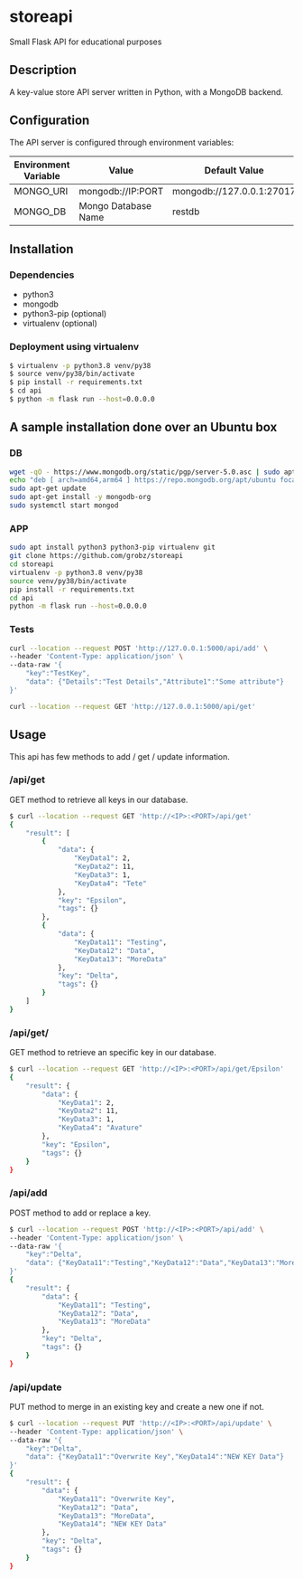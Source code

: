 # storeapi

Small Flask API for educational purposes

## Description

A key-value store API server written in Python, with a MongoDB backend.

## Configuration

The API server is configured through environment variables:

| Environment Variable | Value               | Default Value             |
|----------------------|---------------------|---------------------------|
| MONGO_URI            | mongodb://IP:PORT   | mongodb://127.0.0.1:27017 |
| MONGO_DB             | Mongo Database Name | restdb                    |

## Installation
### Dependencies
* python3
* mongodb
* python3-pip (optional)
* virtualenv (optional)

### Deployment using virtualenv
```bash
$ virtualenv -p python3.8 venv/py38
$ source venv/py38/bin/activate
$ pip install -r requirements.txt
$ cd api
$ python -m flask run --host=0.0.0.0
```

## A sample installation done over an Ubuntu box
### DB

```bash
wget -qO - https://www.mongodb.org/static/pgp/server-5.0.asc | sudo apt-key add -
echo "deb [ arch=amd64,arm64 ] https://repo.mongodb.org/apt/ubuntu focal/mongodb-org/5.0 multiverse" | sudo tee /etc/apt/sources.list.d/mongodb-org-5.0.list
sudo apt-get update
sudo apt-get install -y mongodb-org
sudo systemctl start mongod
```

### APP
```bash
sudo apt install python3 python3-pip virtualenv git
git clone https://github.com/grobz/storeapi
cd storeapi
virtualenv -p python3.8 venv/py38
source venv/py38/bin/activate
pip install -r requirements.txt
cd api
python -m flask run --host=0.0.0.0

```

### Tests

```bash
curl --location --request POST 'http://127.0.0.1:5000/api/add' \
--header 'Content-Type: application/json' \
--data-raw '{
    "key":"TestKey",
    "data": {"Details":"Test Details","Attribute1":"Some attribute"}
}'

curl --location --request GET 'http://127.0.0.1:5000/api/get'
```

## Usage
This api has few methods to add / get / update information.

### /api/get
GET method to retrieve all keys in our database.
```bash
$ curl --location --request GET 'http://<IP>:<PORT>/api/get'
{
    "result": [
        {
            "data": {
                "KeyData1": 2,
                "KeyData2": 11,
                "KeyData3": 1,
                "KeyData4": "Tete"
            },
            "key": "Epsilon",
            "tags": {}
        },
        {
            "data": {
                "KeyData11": "Testing",
                "KeyData12": "Data",
                "KeyData13": "MoreData"
            },
            "key": "Delta",
            "tags": {}
        }
    ]
}
```

### /api/get/<key>
GET method to retrieve an specific key in our database.
```bash
$ curl --location --request GET 'http://<IP>:<PORT>/api/get/Epsilon'
{
    "result": {
        "data": {
            "KeyData1": 2,
            "KeyData2": 11,
            "KeyData3": 1,
            "KeyData4": "Avature"
        },
        "key": "Epsilon",
        "tags": {}
    }
}
```

### /api/add
POST method to add or replace a key.
```bash
$ curl --location --request POST 'http://<IP>:<PORT>/api/add' \
--header 'Content-Type: application/json' \
--data-raw '{
    "key":"Delta",
    "data": {"KeyData11":"Testing","KeyData12":"Data","KeyData13":"MoreData"}
}'
{
    "result": {
        "data": {
            "KeyData11": "Testing",
            "KeyData12": "Data",
            "KeyData13": "MoreData"
        },
        "key": "Delta",
        "tags": {}
    }
}
```

### /api/update
PUT method to merge in an existing key and create a new one if not.
```bash
$ curl --location --request PUT 'http://<IP>:<PORT>/api/update' \
--header 'Content-Type: application/json' \
--data-raw '{
    "key":"Delta",
    "data": {"KeyData11":"Overwrite Key","KeyData14":"NEW KEY Data"}
}'
{
    "result": {
        "data": {
            "KeyData11": "Overwrite Key",
            "KeyData12": "Data",
            "KeyData13": "MoreData",
            "KeyData14": "NEW KEY Data"
        },
        "key": "Delta",
        "tags": {}
    }
}
```
